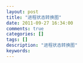 ```yaml
---
layout: post
title: "进程状态转换图"
date: 2011-09-27 16:34:00 
comments: true
categories: []
tags: []
description: "进程状态转换图"
keywords: 
---
```



 
 


